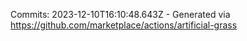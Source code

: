 Commits: 2023-12-10T16:10:48.643Z - Generated via https://github.com/marketplace/actions/artificial-grass
<br>
